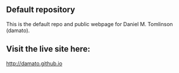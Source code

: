 ## Default repository
This is the default repo and public webpage for Daniel M. Tomlinson (damato).

## Visit the live site here:
http://damato.github.io
